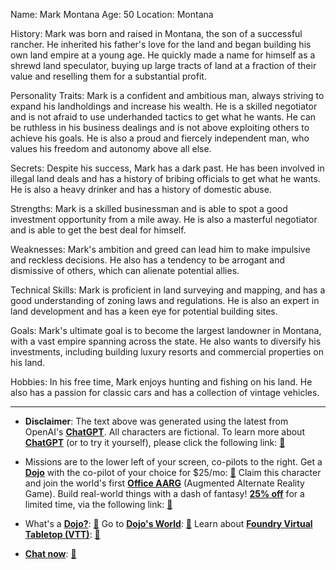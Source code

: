 Name: Mark Montana
Age: 50
Location: Montana

History: Mark was born and raised in Montana, the son of a successful rancher. He inherited his father's love for the land and began building his own land empire at a young age. He quickly made a name for himself as a shrewd land speculator, buying up large tracts of land at a fraction of their value and reselling them for a substantial profit.

Personality Traits: Mark is a confident and ambitious man, always striving to expand his landholdings and increase his wealth. He is a skilled negotiator and is not afraid to use underhanded tactics to get what he wants. He can be ruthless in his business dealings and is not above exploiting others to achieve his goals. He is also a proud and fiercely independent man, who values his freedom and autonomy above all else.

Secrets: Despite his success, Mark has a dark past. He has been involved in illegal land deals and has a history of bribing officials to get what he wants. He is also a heavy drinker and has a history of domestic abuse.

Strengths: Mark is a skilled businessman and is able to spot a good investment opportunity from a mile away. He is also a masterful negotiator and is able to get the best deal for himself.

Weaknesses: Mark's ambition and greed can lead him to make impulsive and reckless decisions. He also has a tendency to be arrogant and dismissive of others, which can alienate potential allies.

Technical Skills: Mark is proficient in land surveying and mapping, and has a good understanding of zoning laws and regulations. He is also an expert in land development and has a keen eye for potential building sites.

Goals: Mark's ultimate goal is to become the largest landowner in Montana, with a vast empire spanning across the state. He also wants to diversify his investments, including building luxury resorts and commercial properties on his land.

Hobbies: In his free time, Mark enjoys hunting and fishing on his land. He also has a passion for classic cars and has a collection of vintage vehicles.
 

---
* **Disclaimer**: The text above was generated using the latest from OpenAI's [**ChatGPT**](https://openai.com/blog/chatgpt/).  All characters are fictional.  To learn more about [**ChatGPT**](https://openai.com/blog/chatgpt/) (or to try it yourself), please click the following link: [:closed_book:](https://openai.com/blog/chatgpt/)

* Missions are to the lower left of your screen, co-pilots to the right. Get a [**Dojo**](https://workmates.live/marketplace) with the co-pilot of your choice for $25/mo: [:green_book:](https://workmates.live/marketplace) Claim this character and join the world's first [**Office AARG**](https://dojos.world) (Augmented Alternate Reality Game). Build real-world things with a dash of fantasy! [**25% off**](https://blog.workmates.live/deal-on-a-dojo) for a limited time, via the following link: [:green_book:](https://blog.workmates.live/deal-on-a-dojo) 

* What's a [**Dojo?**](https://workdojos.com): [:blue_book:](https://workdojos.com)  Go to [**Dojo's World**](https://dojos.world): [:blue_book:](https://dojos.world)  Learn about [**Foundry Virtual Tabletop (VTT)**](https://foundryvtt.com): [:closed_book:](https://foundryvtt.com/)

* [**Chat now**](https://chat.workmates.live/channel/support): [:ledger:](https://chat.workmates.live/channel/support)
